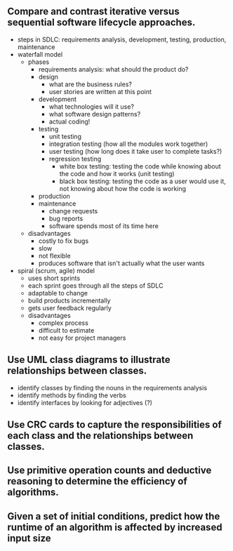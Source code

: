 ## Compare and contrast iterative versus sequential software lifecycle approaches.
- steps in SDLC: requirements analysis, development, testing, production, maintenance
- waterfall model
    - phases
        - requirements analysis: what should the product do?
        - design
            - what are the business rules?
            - user stories are written at this point
        - development
            - what technologies will it use?
            - what software design patterns?
            - actual coding!
        - testing
            - unit testing
            - integration testing (how all the modules work together)
            - user testing (how long does it take user to complete tasks?)
            - regression testing
                - white box testing: testing the code while knowing about the code and how it works (unit testing)
                - black box testing: testing the code as a user would use it, not knowing about how the code is working
        - production
        - maintenance
            - change requests
            - bug reports
            - software spends most of its time here
    - disadvantages
        - costly to fix bugs
        - slow
        - not flexible
        - produces software that isn't actually what the user wants
- spiral (scrum, agile) model
    - uses short sprints
    - each sprint goes through all the steps of SDLC
    - adaptable to change
    - build products incrementally
    - gets user feedback regularly
    - disadvantages
        - complex process
        - difficult to estimate
        - not easy for project managers

## Use UML class diagrams to illustrate relationships between classes.
- identify classes by finding the nouns in the requirements analysis
- identify methods by finding the verbs
- identify interfaces by looking for adjectives (?)

## Use CRC cards to capture the responsibilities of each class and the relationships between classes.


## Use primitive operation counts and deductive reasoning to determine the efficiency of algorithms.


## Given a set of initial conditions, predict how the runtime of an algorithm is affected by increased input size

